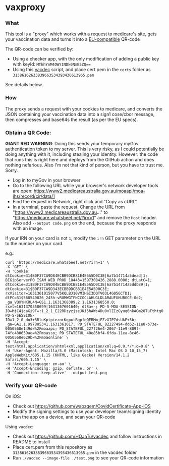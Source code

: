 # vaxproxy

### What
This tool is a "proxy" which works with a request to medicare's site, gets your vaccination data and turns it into a [EU-compatible](https://ec.europa.eu/info/live-work-travel-eu/coronavirus-response/safe-covid-19-vaccines-europeans/eu-digital-covid-certificate_en) QR-code

The QR-code can be verified by:
- Using a checker app, with the only modification of adding a public key with keyId: `MThhYmM4OWY1NDk0NmE5ZQ==`
- Using this [vacdec](https://github.com/HQJaTu/vacdec) script, and place cert.pem in the `certs` folder as `31386162633839663534393436613965.pem`

See details below.

### How
The proxy sends a request with your cookies to medicare, and converts the JSON containing your vaccination data into a sign1 cose/cbor message, then compresses and base64s the result (as per the EU specs).

### Obtain a QR Code:

**GIANT RED WARNING**: Doing this sends your temporary myGov authentication token to my server. This is very risky, as I could potentially be doing anything with it, including stealing your identity. However: the code that runs this is right here and deploys from the GitHub action and does nothing nefarious. Also I'm not that kind of person, but you have to trust me. Sorry.

- Log in to myGov in your browser
- Go to the following URL while your browser's network developer tools are open: https://www2.medicareaustralia.gov.au/moaapi/moa-ihs/record/cir/data/1
- Find the request in Network, right click and "Copy as cURL"
- In a terminal, paste the request. Change the URL from "https://www2.medicareaustralia.gov.au..." to "https://medicare.whatsbeef.net/?irn=1" and remove the `Host` header. Also add `--output code.png` on the end, because the proxy responds with an image.

If your IRN on your card is not `1`, modify the `irn` GET parameter on the URL to the number on your card.

e.g.:
```
curl 'https://medicare.whatsbeef.net/?irn=1' \
-X 'GET' \
-H 'Cookie: dtCookie=31$B0F37CA9D84ECBB9DCB81E4E5A5D0C3E|6a7b14714a5dead|1; BIGipServerPO_ISAM_WEB_PROD_18443=1597308426.2888.0000; dtLatC=1; dtCookie=31$B0F37CA9D84ECBB9DCB81E4E5A5D0C3E|6a7b14714a5ddb89|1; dtCookie=31$B0F37CA9D343ECBB9DCB81E4E5A5D0C3E; rxVisitor=1631361015077V5KQLBJ10VMIHSI3DQTV03L4G05GCTD1; dtPC=31$568549026_245h-vRUMWGTFNCCOCLAHUGLDLARAUFUHUBGCE-0e2; _ga_VQXYHKRL4N=GS1.1.1631368389.2.1.1631368550.0; rxvt=1631370350699|1631367601640; dtSa=-; PD-S-MOA-SESSION-ID=MjC4jcaGi9F=:1_2_1_E22RDzyzjseJKi5hAWs4Du0vlZIzGyuq6nkAGm28TuFthtqO|; PD-S-SESSION-ID=1_2_0_do3+8RluKptpieznrKqpxtBgpfqQERMmjFZzXIP7dsUkE+3b; _ga=GA1.1.997885341.1631361017; PD_STATEFUL_82227494-dd62-11e8-b73e-0050568e149d=%2Fmoaapi; PD_STATEFUL_227f26e4-2067-11e9-809f-74fe480659ae=%2Fmoasso; PD_STATEFUL_40e85bf4-6fda-11ea-8c46-0050568e629b=%2Fmoaonline' \
-H 'Accept: text/html,application/xhtml+xml,application/xml;q=0.9,*/*;q=0.8' \
-H 'User-Agent: Mozilla/5.0 (Macintosh; Intel Mac OS X 10_15_7) AppleWebKit/605.1.15 (KHTML, like Gecko) Version/14.1.2 Safari/605.1.15' \
-H 'Accept-Language: en-au' \
-H 'Accept-Encoding: gzip, deflate, br' \
-H 'Connection: keep-alive' --output test.png
```

### Verify your QR-code
On iOS:
- Check out https://github.com/wabzqem/CovidCertificate-App-iOS
- Modify the signing settings to use your developer team/signing identity
- Run the app on a device, and scan your QR-code

Using `vacdec`:
- Check out https://github.com/HQJaTu/vacdec and follow instructions in README to install
- Place cert.pem from this repository as `31386162633839663534393436613965.pem` in the vacdec folder
- Run `./vacdec --image-file ./test.png` to see your QR-code information
